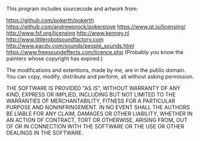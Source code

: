 This program includes sourcecode and artwork from:

https://github.com/pokerth/pokerth
https://github.com/andrewprock/pokerstove
https://www.qt.io/licensing/
http://www.fsf.org/licensing
http://www.kenney.nl
http://www.littlerobotsoundfactory.com
http://www.pacdv.com/sounds/people_sounds.html
https://www.freesoundeffects.com/licence.php
(Probably you know the painters whose copyright has expired.)

The modifications and extentions, made by me, are in the public domain. You can copy, modify, distribute and perform, all without asking permission.

THE SOFTWARE IS PROVIDED "AS IS", WITHOUT WARRANTY OF ANY KIND, EXPRESS OR IMPLIED, INCLUDING BUT NOT LIMITED TO THE WARRANTIES OF MERCHANTABILITY, FITNESS FOR A PARTICULAR PURPOSE AND NONINFRINGEMENT. IN NO EVENT SHALL THE AUTHORS BE LIABLE FOR ANY CLAIM, DAMAGES OR OTHER LIABILITY, WHETHER IN AN ACTION OF CONTRACT, TORT OR OTHERWISE, ARISING FROM, OUT OF OR IN CONNECTION WITH THE SOFTWARE OR THE USE OR OTHER DEALINGS IN THE SOFTWARE.
